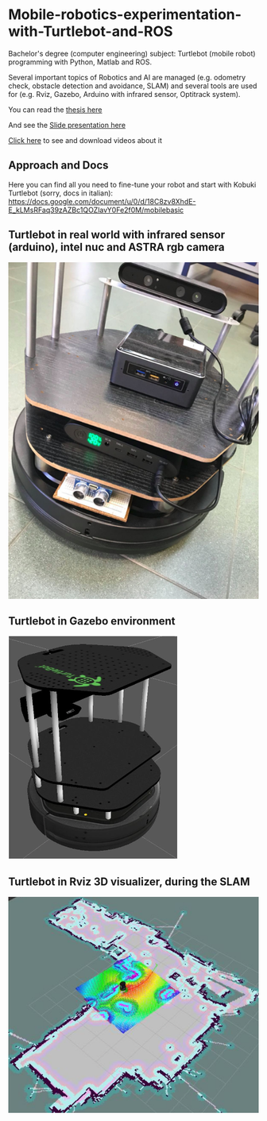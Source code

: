 # Mobile-robotics-experimentation-with-Turtlebot-and-ROS
Bachelor's degree (computer engineering) subject: Turtlebot (mobile robot) programming with Python, Matlab and ROS.

Several important topics of Robotics and AI are managed (e.g. odometry check, obstacle detection and avoidance, SLAM) and several tools are used for (e.g. Rviz, Gazebo, Arduino with infrared sensor, Optitrack system).

You can read the [thesis here](docs/TESI.pdf)

And see the [Slide presentation here](docs/slide.pdf)

[Click here](video) to see and download videos about it

## Approach and Docs

Here you can find all you need to fine-tune your robot and start with Kobuki Turtlebot (sorry, docs in italian):
https://docs.google.com/document/u/0/d/18C8zv8XhdE-E_kLMsRFaq39zAZBc1QOZlavY0Fe2f0M/mobilebasic

## Turtlebot in real world with infrared sensor (arduino), intel nuc and ASTRA rgb camera
![SC2 Image](img/a.png)

## Turtlebot in Gazebo environment
![SC2 Image](img/b.png)

## Turtlebot in Rviz 3D visualizer, during the SLAM
![SC2 Image](img/c.png)


